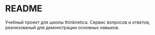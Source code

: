 # README

Учебный проект для школы thinknetica. 
Сервис вопросов и ответов, реализованый для демонстрации основных навыков.
